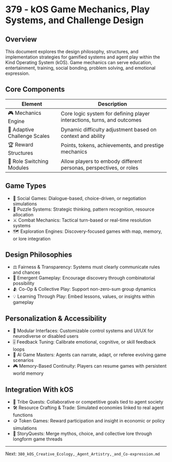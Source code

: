 # 379 - kOS Game Mechanics, Play Systems, and Challenge Design

## Overview
This document explores the design philosophy, structures, and implementation strategies for gamified systems and agent play within the Kind Operating System (kOS). Game mechanics can serve education, entertainment, training, social bonding, problem solving, and emotional expression.

## Core Components
| Element                     | Description                                                                |
|-----------------------------|----------------------------------------------------------------------------|
| 🎮 Mechanics Engine             | Core logic system for defining player interactions, turns, and outcomes     |
| 🧠 Adaptive Challenge Scales   | Dynamic difficulty adjustment based on context and ability                  |
| 🏆 Reward Structures           | Points, tokens, achievements, and prestige mechanics                        |
| 🤹 Role Switching Modules      | Allow players to embody different personas, perspectives, or roles          |

## Game Types
- 🎲 Social Games: Dialogue-based, choice-driven, or negotiation simulations
- 🧗 Puzzle Systems: Strategic thinking, pattern recognition, resource allocation
- ⚔️ Combat Mechanics: Tactical turn-based or real-time resolution systems
- 🗺️ Exploration Engines: Discovery-focused games with map, memory, or lore integration

## Design Philosophies
- ⚖️ Fairness & Transparency: Systems must clearly communicate rules and chances
- 🧬 Emergent Gameplay: Encourage discovery through combinatorial possibility
- 🫂 Co-Op & Collective Play: Support non-zero-sum group dynamics
- 💡 Learning Through Play: Embed lessons, values, or insights within gameplay

## Personalization & Accessibility
- 🧩 Modular Interfaces: Customizable control systems and UI/UX for neurodiverse or disabled users
- 🎚️ Feedback Tuning: Calibrate emotional, cognitive, or skill feedback loops
- 🧠 AI Game Masters: Agents can narrate, adapt, or referee evolving game scenarios
- 🎮 Memory-Based Continuity: Players can resume games with persistent world memory

## Integration With kOS
- 🧙 Tribe Quests: Collaborative or competitive goals tied to agent society
- 🛠️ Resource Crafting & Trade: Simulated economies linked to real agent functions
- 🪙 Token Games: Reward participation and insight in economic or policy simulations
- 📜 StoryQuests: Merge mythos, choice, and collective lore through longform game threads

---
Next: `380_kOS_Creative_Ecology,_Agent_Artistry,_and_Co-expression.md`

